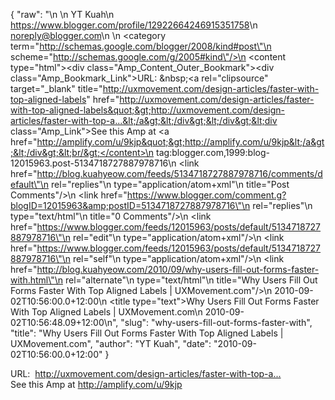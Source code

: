 {
  "raw": "<entry>\n  <author>\n    <name>YT Kuah</name>\n    <uri>https://www.blogger.com/profile/12922664246915351758</uri>\n    <email>noreply@blogger.com</email>\n  </author>\n  <category term=\"http://schemas.google.com/blogger/2008/kind#post\"\n    scheme=\"http://schemas.google.com/g/2005#kind\"/>\n  <content type=\"html\">&lt;div class=&quot;Amp_Content_Outer_Bookmark&quot;&gt;&lt;div class=&quot;Amp_Bookmark_Link&quot;&gt;URL: &amp;nbsp;&lt;a rel=&quot;clipsource&quot; target=&quot;_blank&quot; title=&quot;http://uxmovement.com/design-articles/faster-with-top-aligned-labels&quot; href=&quot;http://uxmovement.com/design-articles/faster-with-top-aligned-labels&quot;&gt;http://uxmovement.com/design-articles/faster-with-top-a...&lt;/a&gt;&lt;/div&gt;&lt;/div&gt;&lt;div class=&quot;Amp_Link&quot;&gt;See this Amp at &lt;a href=&quot;http://amplify.com/u/9kjp&quot;&gt;http://amplify.com/u/9kjp&lt;/a&gt;&lt;/div&gt;&lt;br/&gt;</content>\n  <id>tag:blogger.com,1999:blog-12015963.post-5134718727887978716</id>\n  <link href=\"http://blog.kuahyeow.com/feeds/5134718727887978716/comments/default\"\n    rel=\"replies\"\n    type=\"application/atom+xml\"\n    title=\"Post Comments\"/>\n  <link href=\"https://www.blogger.com/comment.g?blogID=12015963&amp;postID=5134718727887978716\"\n    rel=\"replies\"\n    type=\"text/html\"\n    title=\"0 Comments\"/>\n  <link href=\"https://www.blogger.com/feeds/12015963/posts/default/5134718727887978716\"\n    rel=\"edit\"\n    type=\"application/atom+xml\"/>\n  <link href=\"https://www.blogger.com/feeds/12015963/posts/default/5134718727887978716\"\n    rel=\"self\"\n    type=\"application/atom+xml\"/>\n  <link href=\"http://blog.kuahyeow.com/2010/09/why-users-fill-out-forms-faster-with.html\"\n    rel=\"alternate\"\n    type=\"text/html\"\n    title=\"Why Users Fill Out Forms Faster With Top Aligned Labels | UXMovement.com\"/>\n  <published>2010-09-02T10:56:00.0+12:00</published>\n  <title type=\"text\">Why Users Fill Out Forms Faster With Top Aligned Labels | UXMovement.com</title>\n  <updated>2010-09-02T10:56:48.09+12:00</updated>\n</entry>",
  "slug": "why-users-fill-out-forms-faster-with",
  "title": "Why Users Fill Out Forms Faster With Top Aligned Labels | UXMovement.com",
  "author": "YT Kuah",
  "date": "2010-09-02T10:56:00.0+12:00"
}

<div class="Amp_Content_Outer_Bookmark"><div class="Amp_Bookmark_Link">URL: &nbsp;<a rel="clipsource" target="_blank" title="http://uxmovement.com/design-articles/faster-with-top-aligned-labels" href="http://uxmovement.com/design-articles/faster-with-top-aligned-labels">http://uxmovement.com/design-articles/faster-with-top-a...</a></div></div><div class="Amp_Link">See this Amp at <a href="http://amplify.com/u/9kjp">http://amplify.com/u/9kjp</a></div><br/>